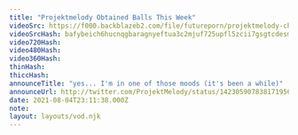 ```yaml
---
title: "Projektmelody Obtained Balls This Week"
videoSrc: https://f000.backblazeb2.com/file/futureporn/projektmelody-chaturbate-2021-08-04.mp4
videoSrcHash: bafybeich6hucnqgbaragnyeftua3c2mjuf725upfl5zcii7gsgtcdesmyi
video720Hash: 
video480Hash: 
video360Hash: 
thinHash: 
thiccHash: 
announceTitle: "yes... I'm in one of those moods (it's been a while)"
announceUrl: http://twitter.com/ProjektMelody/status/1423059078381719564
date: 2021-08-04T23:11:38.000Z
note: 
layout: layouts/vod.njk
---
```

